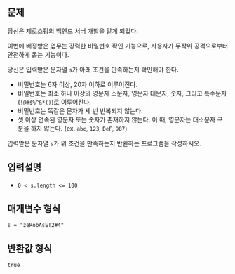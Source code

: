 ## 문제

당신은 제로쇼핑의 백엔드 서버 개발을 맡게 되었다.

이번에 배정받은 업무는 강력한 비밀번호 확인 기능으로, 사용자가 무작위 공격으로부터 안전하게 돕는 기능이다.

당신은 입력받은 문자열 `s`가 아래 조건을 만족하는지 확인해야 한다.

- 비밀번호는 6자 이상, 20자 이하로 이루어진다.
- 비밀번호는 최소 하나 이상의 영문자 소문자, 영문자 대문자, 숫자, 그리고 특수문자(`!@#$%^&*()`)로 이루어진다.
- 비밀번호는 똑같은 문자가 세 번 반복되지 않는다.
- 셋 이상 연속된 영문자 또는 숫자가 존재하지 않는다. 이 때, 영문자는 대소문자 구분을 하지 않는다. (ex. `abc`, `123`, `DeF`, `987`)

입력받은 문자열 `s`가 위 조건을 만족하는지 반환하는 프로그램을 작성하시오.

## 입력설명

- `0 < s.length <= 100`

## 매개변수 형식

`s = "zeRobAsE!2#4"`

## 반환값 형식

`true`
